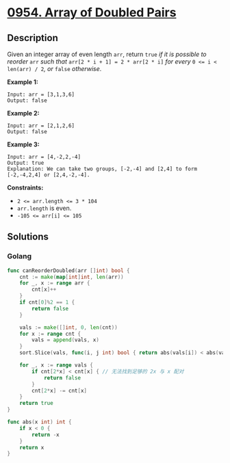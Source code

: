 

# [0954. Array of Doubled Pairs](https://leetcode-cn.com/problems/array-of-doubled-pairs/)

## Description


Given an integer array of even length `arr`, return `true` *if it is possible to reorder* `arr` *such that* `arr[2 * i + 1] = 2 * arr[2 * i]` *for every* `0 <= i < len(arr) / 2`*, or* `false` *otherwise*.

 

**Example 1:**

```
Input: arr = [3,1,3,6]
Output: false
```

**Example 2:**

```
Input: arr = [2,1,2,6]
Output: false
```

**Example 3:**

```
Input: arr = [4,-2,2,-4]
Output: true
Explanation: We can take two groups, [-2,-4] and [2,4] to form [-2,-4,2,4] or [2,4,-2,-4].
```

 

**Constraints:**

- `2 <= arr.length <= 3 * 104`
- `arr.length` is even.
- `-105 <= arr[i] <= 105`







## Solutions

<!-- tabs:start -->

### **Golang**

```go
func canReorderDoubled(arr []int) bool {
    cnt := make(map[int]int, len(arr))
    for _, x := range arr {
        cnt[x]++
    }
    if cnt[0]%2 == 1 {
        return false
    }

    vals := make([]int, 0, len(cnt))
    for x := range cnt {
        vals = append(vals, x)
    }
    sort.Slice(vals, func(i, j int) bool { return abs(vals[i]) < abs(vals[j]) })

    for _, x := range vals {
        if cnt[2*x] < cnt[x] { // 无法找到足够的 2x 与 x 配对
            return false
        }
        cnt[2*x] -= cnt[x]
    }
    return true
}

func abs(x int) int {
    if x < 0 {
        return -x
    }
    return x
}
```

<!-- tabs:end -->